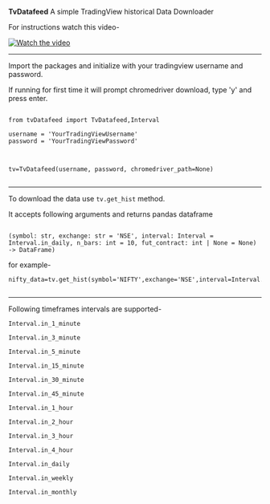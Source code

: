 **TvDatafeed**
A simple TradingView historical Data Downloader

For instructions watch this video-

[![Watch the video](https://img.youtube.com/vi/qDrXmb2ZRjo/maxresdefault.jpg)](https://youtu.be/qDrXmb2ZRjo)



---

Import the packages and initialize with your tradingview username and password.

If running for first time it will prompt chromedriver download, type 'y' and press enter.

```

from tvDatafeed import TvDatafeed,Interval

username = 'YourTradingViewUsername'
password = 'YourTradingViewPassword'



tv=TvDatafeed(username, password, chromedriver_path=None)


```

---

To download the data use `tv.get_hist` method.

It accepts following arguments and returns pandas dataframe

```

(symbol: str, exchange: str = 'NSE', interval: Interval = Interval.in_daily, n_bars: int = 10, fut_contract: int | None = None) -> DataFrame)
```

for example-

```
nifty_data=tv.get_hist(symbol='NIFTY',exchange='NSE',interval=Interval.in_1_hour,n_bars=1000)


```

---

Following timeframes intervals are supported-

`Interval.in_1_minute `

`Interval.in_3_minute `

`Interval.in_5_minute `

`Interval.in_15_minute `

`Interval.in_30_minute `

`Interval.in_45_minute `

`Interval.in_1_hour `

`Interval.in_2_hour `

`Interval.in_3_hour `

`Interval.in_4_hour `

`Interval.in_daily `

`Interval.in_weekly `

`Interval.in_monthly`
